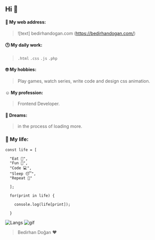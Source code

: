 ## Hi 👋
#### 🥳 My web address:
> ![text] bedirhandogan.com (https://bedirhandogan.com/)

#### 🕒 My daily work:
> ```.html``` ```.css``` ```.js``` ```.php```

#### 🤓 My hobbies:
> Play games, watch series, write code and design css animation. 

#### ☺️ My profession: 
> Frontend Developer. 

#### 🌱 Dreams: 
> in the process of loading more.


### 🌻 My life:
```
const life = [
  
  "Eat 🍴",
  "Fun 🥳",
  "Code 💻", 
  "Sleep 😴", 
  "Repeat 🔁"
  
  ];
  
  for(print in life) {
    
    console.log(life[print]);
    
  }
```



![Langs](https://github-readme-stats.vercel.app/api/top-langs/?username=bedirhandogan&layout=compact)
![gif](https://i.hizliresim.com/Hi7mbL.gif)
> Bedirhan Doğan ♥️


